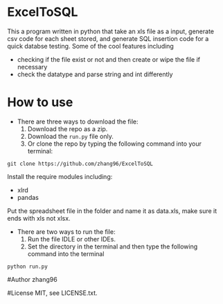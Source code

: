 # ExcelToSQL
This a program written in python that take an xls file as a input, generate csv code for each sheet stored, and generate SQL insertion code for a quick databse testing.
Some of the cool features including 

- checking if the file exist or not and then create or wipe the file if necessary
- check the datatype and parse string and int differently

# How to use
- There are three ways to download the file:
  1. Download the repo as a zip.
  2. Download the <code>run.py</code> file only.
  3. Or clone the repo by typing the following command into your terminal:


```  
git clone https://github.com/zhang96/ExcelToSQL
```
Install the require modules including: 

- xlrd
- pandas

Put the spreadsheet file in the folder and name it as data.xls, make sure it ends with xls not xlsx.

- There are two ways to run the file:
  1. Run the file IDLE or other IDEs.
  2. Set the directory in the terminal and then type the following command into the terminal
```
python run.py
```
#Author
zhang96

#License
MIT, see LICENSE.txt.
